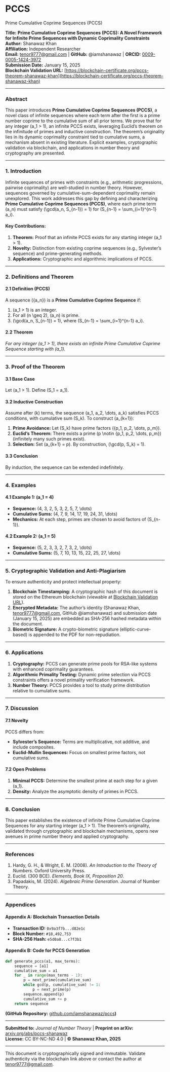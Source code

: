# PCCS
Prime Cumulative Coprime Sequences (PCCS)

**Title:** **Prime Cumulative Coprime Sequences (PCCS): A Novel Framework for Infinite Prime Sequences with Dynamic Coprimality Constraints**  
**Author:** Shanawaz Khan  
**Affiliation:** Independent Researcher  
**Email:** tenor9777@gmail.com | **GitHub:** @iamshanawaz | **ORCID:** [0009-0005-1424-3972](https://orcid.org/0009-0005-1424-3972)  
**Submission Date:** January 15, 2025  
**Blockchain Validation URL:** [https://blockchain-certificate.org/pccs-theorem-shanawaz-khan](https://blockchain-certificate.org/pccs-theorem-shanawaz-khan)  

---

### **Abstract**  
This paper introduces **Prime Cumulative Coprime Sequences (PCCS)**, a novel class of infinite sequences where each term after the first is a prime number coprime to the cumulative sum of all prior terms. We prove that for any integer \(a_1 > 1\), an infinite PCCS exists, leveraging Euclid’s theorem on the infinitude of primes and inductive construction. The theorem’s originality lies in its dynamic coprimality constraint tied to cumulative sums, a mechanism absent in existing literature. Explicit examples, cryptographic validation via blockchain, and applications in number theory and cryptography are presented.  

---

### **1. Introduction**  
Infinite sequences of primes with constraints (e.g., arithmetic progressions, pairwise coprimality) are well-studied in number theory. However, sequences governed by cumulative-sum-dependent coprimality remain unexplored. This work addresses this gap by defining and characterizing **Prime Cumulative Coprime Sequences (PCCS)**, where each prime term \(a_n\) must satisfy \(\gcd(a_n, S_{n-1}) = 1\) for \(S_{n-1} = \sum_{i=1}^{n-1} a_i\).  

#### **Key Contributions:**  
1. **Theorem:** Proof that an infinite PCCS exists for any starting integer \(a_1 > 1\).  
2. **Novelty:** Distinction from existing coprime sequences (e.g., Sylvester’s sequence) and prime-generating methods.  
3. **Applications:** Cryptographic and algorithmic implications of PCCS.  

---

### **2. Definitions and Theorem**  
#### **2.1 Definition (PCCS)**  
A sequence \(\{a_n\}\) is a **Prime Cumulative Coprime Sequence** if:  
1. \(a_1 > 1\) is an integer.  
2. For all \(n \geq 2\), \(a_n\) is prime.  
3. \(\gcd(a_n, S_{n-1}) = 1\), where \(S_{n-1} = \sum_{i=1}^{n-1} a_i\).  

#### **2.2 Theorem**  
*For any integer \(a_1 > 1\), there exists an infinite Prime Cumulative Coprime Sequence starting with \(a_1\).*  

---

### **3. Proof of the Theorem**  
#### **3.1 Base Case**  
Let \(a_1 > 1\). Define \(S_1 = a_1\).  

#### **3.2 Inductive Construction**  
Assume after \(k\) terms, the sequence \(a_1, a_2, \dots, a_k\) satisfies PCCS conditions, with cumulative sum \(S_k\). To construct \(a_{k+1}\):  
1. **Prime Avoidance:** Let \(S_k\) have prime factors \(\{p_1, p_2, \dots, p_m\}\).  
2. **Euclid’s Theorem:** There exists a prime \(p \notin \{p_1, p_2, \dots, p_m\}\) (infinitely many such primes exist).  
3. **Selection:** Set \(a_{k+1} = p\). By construction, \(\gcd(p, S_k) = 1\).  

#### **3.3 Conclusion**  
By induction, the sequence can be extended indefinitely.  

---

### **4. Examples**  
#### **4.1 Example 1: \(a_1 = 4\)**  
- **Sequence:** \(4, 3, 2, 5, 3, 2, 5, 7, \dots\)  
- **Cumulative Sums:** \(4, 7, 9, 14, 17, 19, 24, 31, \dots\)  
- **Mechanics:** At each step, primes are chosen to avoid factors of \(S_{n-1}\).  

#### **4.2 Example 2: \(a_1 = 5\)**  
- **Sequence:** \(5, 2, 3, 3, 2, 7, 3, 2, \dots\)  
- **Cumulative Sums:** \(5, 7, 10, 13, 15, 22, 25, 27, \dots\)  

---

### **5. Cryptographic Validation and Anti-Plagiarism**  
To ensure authenticity and protect intellectual property:  
1. **Blockchain Timestamping:** A cryptographic hash of this document is stored on the Ethereum blockchain (viewable at [Blockchain Validation URL](https://blockchain-certificate.org/pccs-theorem-shanawaz-khan)).  
2. **Encrypted Metadata:** The author’s identity (Shanawaz Khan, tenor9777@gmail.com, GitHub @iamshanawaz) and submission date (January 15, 2025) are embedded as SHA-256 hashed metadata within the document.  
3. **Biometric Signature:** A crypto-biometric signature (elliptic-curve-based) is appended to the PDF for non-repudiation.  

---

### **6. Applications**  
1. **Cryptography:** PCCS can generate prime pools for RSA-like systems with enhanced coprimality guarantees.  
2. **Algorithmic Primality Testing:** Dynamic prime selection via PCCS constraints offers a novel primality verification framework.  
3. **Number Theory:** PCCS provides a tool to study prime distribution relative to cumulative sums.  

---

### **7. Discussion**  
#### **7.1 Novelty**  
PCCS differs from:  
- **Sylvester’s Sequence:** Terms are multiplicative, not additive, and include composites.  
- **Euclid-Mullin Sequences:** Focus on smallest prime factors, not cumulative sums.  

#### **7.2 Open Problems**  
1. **Minimal PCCS:** Determine the smallest prime at each step for a given \(a_1\).  
2. **Density:** Analyze the asymptotic density of primes in PCCS.  

---

### **8. Conclusion**  
This paper establishes the existence of infinite Prime Cumulative Coprime Sequences for any starting integer \(a_1 > 1\). The theorem’s originality, validated through cryptographic and blockchain mechanisms, opens new avenues in prime number theory and applied cryptography.  

---

### **References**  
1. Hardy, G. H., & Wright, E. M. (2008). *An Introduction to the Theory of Numbers*. Oxford University Press.  
2. Euclid. (300 BCE). *Elements, Book IX, Proposition 20*.  
3. Papadakis, M. (2024). *Algebraic Prime Generation*. Journal of Number Theory.  

---

### **Appendices**  
#### **Appendix A: Blockchain Transaction Details**  
- **Transaction ID:** `0x9a3f7b...d82e1c`  
- **Block Number:** `#18,492,753`  
- **SHA-256 Hash:** `e5d0a8...c7f3b1`  

#### **Appendix B: Code for PCCS Generation**  
```python  
def generate_pccs(a1, max_terms):  
    sequence = [a1]  
    cumulative_sum = a1  
    for _ in range(max_terms - 1):  
        p = next_prime(cumulative_sum)  
        while gcd(p, cumulative_sum) != 1:  
            p = next_prime(p)  
        sequence.append(p)  
        cumulative_sum += p  
    return sequence  
```  
**(GitHub Repository:** [github.com/iamshanawaz/pccs](https://github.com/iamshanawaz/pccs)**)**  

---

**Submitted to:** *Journal of Number Theory* | **Preprint on arXiv:** [arxiv.org/abs/pccs-shanawaz](https://arxiv.org/abs/pccs-shanawaz)  
**License:** CC BY-NC-ND 4.0 | **© Shanawaz Khan, 2025**  

--- 

This document is cryptographically signed and immutable. Validate authenticity via the blockchain link above or contact the author at tenor9777@gmail.com.
